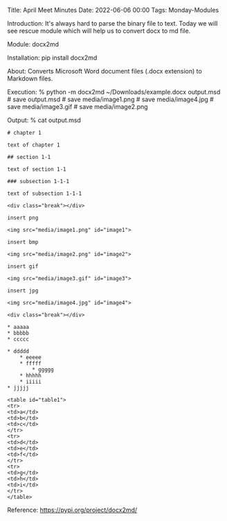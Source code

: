 Title: April Meet Minutes
Date: 2022-06-06 00:00
Tags: Monday-Modules

Introduction:
It's always hard to parse the binary file to text. Today we will see rescue module which will help us to convert docx to md file.

Module: docx2md

Installation: pip install docx2md

About:
Converts Microsoft Word document files (.docx extension) to Markdown files.

Execution:
% python -m docx2md ~/Downloads/example.docx output.msd 
	# save output.msd
	# save media/image1.png
	# save media/image4.jpg
	# save media/image3.gif
	# save media/image2.png


Output:
% cat output.msd 
	<div class="break"></div>

	# chapter 1

	text of chapter 1

	## section 1-1

	text of section 1-1

	### subsection 1-1-1

	text of subsection 1-1-1

	<div class="break"></div>

	insert png

	<img src="media/image1.png" id="image1">

	insert bmp

	<img src="media/image2.png" id="image2">

	insert gif

	<img src="media/image3.gif" id="image3">

	insert jpg

	<img src="media/image4.jpg" id="image4">

	<div class="break"></div>

	* aaaaa
	* bbbbb
	* ccccc

	* ddddd
	    * eeeee
		* fffff
		    * ggggg
		* hhhhh
	    * iiiii
	* jjjjj

	<table id="table1">
	<tr>
	<td>a</td>
	<td>b</td>
	<td>c</td>
	</tr>
	<tr>
	<td>d</td>
	<td>e</td>
	<td>f</td>
	</tr>
	<tr>
	<td>g</td>
	<td>h</td>
	<td>i</td>
	</tr>
	</table>


Reference:
https://pypi.org/project/docx2md/
